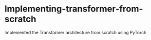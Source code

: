 # Implementing-transformer-from-scratch
Implemented the Transformer architecture from scratch using PyTorch
